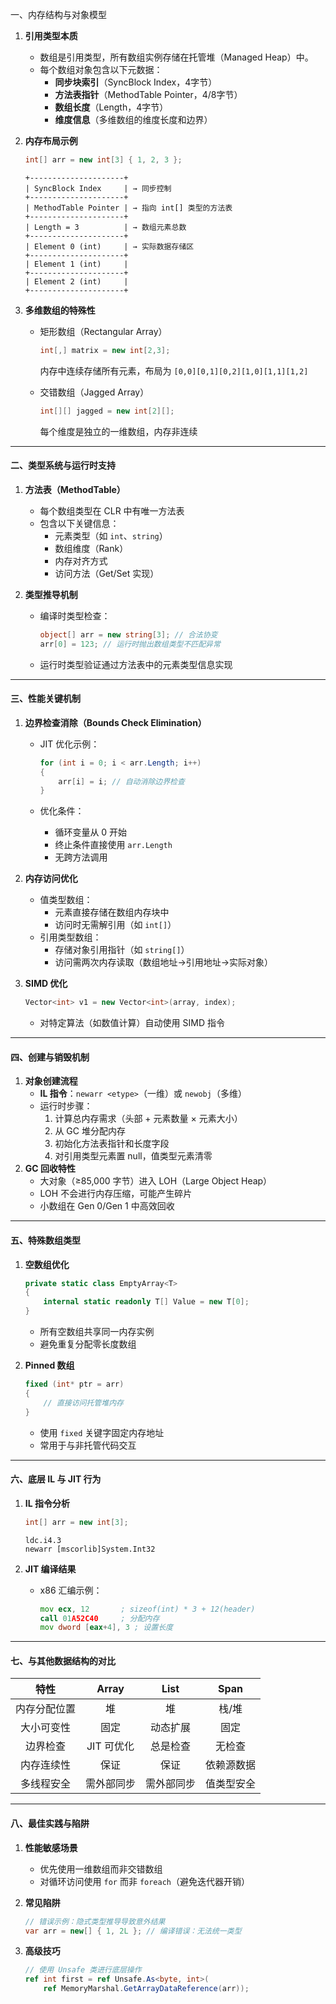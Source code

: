 一、内存结构与对象模型

1. **引用类型本质**

   - 数组是引用类型，所有数组实例存储在托管堆（Managed Heap）中。
   - 每个数组对象包含以下元数据：
     - **同步块索引**（SyncBlock Index，4字节）
     - **方法表指针**（MethodTable Pointer，4/8字节）
     - **数组长度**（Length，4字节）
     - **维度信息**（多维数组的维度长度和边界）

2. **内存布局示例**

   ```csharp
   int[] arr = new int[3] { 1, 2, 3 };
   ```

   ```
   +---------------------+
   | SyncBlock Index     | → 同步控制
   +---------------------+
   | MethodTable Pointer | → 指向 int[] 类型的方法表
   +---------------------+
   | Length = 3          | → 数组元素总数
   +---------------------+
   | Element 0 (int)     | → 实际数据存储区
   +---------------------+
   | Element 1 (int)     |
   +---------------------+
   | Element 2 (int)     |
   +---------------------+
   ```

3. **多维数组的特殊性**

   - 矩形数组（Rectangular Array）

     ```csharp
     int[,] matrix = new int[2,3];
     ```

     内存中连续存储所有元素，布局为 `[0,0][0,1][0,2][1,0][1,1][1,2]`

   - 交错数组（Jagged Array）

     ```csharp
     int[][] jagged = new int[2][];
     ```

     每个维度是独立的一维数组，内存非连续

------

#### 二、类型系统与运行时支持

1. **方法表（MethodTable）**

   - 每个数组类型在 CLR 中有唯一方法表
   - 包含以下关键信息：
     - 元素类型（如 `int`、`string`）
     - 数组维度（Rank）
     - 内存对齐方式
     - 访问方法（Get/Set 实现）

2. **类型推导机制**

   - 编译时类型检查：

     ```csharp
     object[] arr = new string[3]; // 合法协变
     arr[0] = 123; // 运行时抛出数组类型不匹配异常
     ```

   - 运行时类型验证通过方法表中的元素类型信息实现

------

#### 三、性能关键机制

1. **边界检查消除（Bounds Check Elimination）**

   - JIT 优化示例：

     ```csharp
     for (int i = 0; i < arr.Length; i++) 
     {
         arr[i] = i; // 自动消除边界检查
     }
     ```

   - 优化条件：

     - 循环变量从 0 开始
     - 终止条件直接使用 `arr.Length`
     - 无跨方法调用

2. **内存访问优化**

   - 值类型数组：
     - 元素直接存储在数组内存块中
     - 访问时无需解引用（如 `int[]`）
   - 引用类型数组：
     - 存储对象引用指针（如 `string[]`）
     - 访问需两次内存读取（数组地址→引用地址→实际对象）

3. **SIMD 优化**

   ```csharp
   Vector<int> v1 = new Vector<int>(array, index);
   ```

   - 对特定算法（如数值计算）自动使用 SIMD 指令

------

#### 四、创建与销毁机制

1. **对象创建流程**
   - **IL 指令**：`newarr <etype>`（一维）或 `newobj`（多维）
   - 运行时步骤：
     1. 计算总内存需求（头部 + 元素数量 × 元素大小）
     2. 从 GC 堆分配内存
     3. 初始化方法表指针和长度字段
     4. 对引用类型元素置 null，值类型元素清零
2. **GC 回收特性**
   - 大对象（≥85,000 字节）进入 LOH（Large Object Heap）
   - LOH 不会进行内存压缩，可能产生碎片
   - 小数组在 Gen 0/Gen 1 中高效回收

------

#### 五、特殊数组类型

1. **空数组优化**

   ```csharp
   private static class EmptyArray<T>
   {
       internal static readonly T[] Value = new T[0];
   }
   ```

   - 所有空数组共享同一内存实例
   - 避免重复分配零长度数组

2. **Pinned 数组**

   ```csharp
   fixed (int* ptr = arr)
   {
       // 直接访问托管堆内存
   }
   ```

   - 使用 `fixed` 关键字固定内存地址
   - 常用于与非托管代码交互

------

#### 六、底层 IL 与 JIT 行为

1. **IL 指令分析**

   ```csharp
   int[] arr = new int[3];
   ```

   ```ilasm
   ldc.i4.3
   newarr [mscorlib]System.Int32
   ```

2. **JIT 编译结果**

   - x86 汇编示例：

     ```asm
     mov ecx, 12       ; sizeof(int) * 3 + 12(header)
     call 01A52C40     ; 分配内存
     mov dword [eax+4], 3 ; 设置长度
     ```

------

#### 七、与其他数据结构的对比

|     特性     |   Array    |    List    |    Span    |
| :----------: | :--------: | :--------: | :--------: |
| 内存分配位置 |     堆     |     堆     |   栈/堆    |
|  大小可变性  |    固定    |  动态扩展  |    固定    |
|   边界检查   | JIT 可优化 |  总是检查  |   无检查   |
|  内存连续性  |    保证    |    保证    | 依赖源数据 |
|  多线程安全  | 需外部同步 | 需外部同步 | 值类型安全 |

------

#### 八、最佳实践与陷阱

1. **性能敏感场景**

   - 优先使用一维数组而非交错数组
   - 对循环访问使用 `for` 而非 `foreach`（避免迭代器开销）

2. **常见陷阱**

   ```csharp
   // 错误示例：隐式类型推导导致意外结果
   var arr = new[] { 1, 2L }; // 编译错误：无法统一类型
   ```

3. **高级技巧**

   ```csharp
   // 使用 Unsafe 类进行底层操作
   ref int first = ref Unsafe.As<byte, int>(
       ref MemoryMarshal.GetArrayDataReference(arr));
   ```